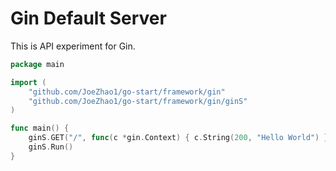 # Gin Default Server

This is API experiment for Gin.

```go
package main

import (
	"github.com/JoeZhao1/go-start/framework/gin"
	"github.com/JoeZhao1/go-start/framework/gin/ginS"
)

func main() {
	ginS.GET("/", func(c *gin.Context) { c.String(200, "Hello World") })
	ginS.Run()
}
```
